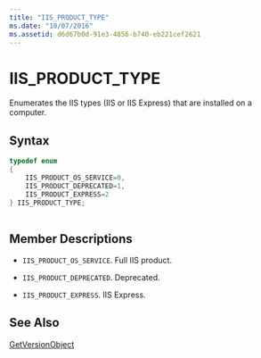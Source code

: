 ```yaml
---
title: "IIS_PRODUCT_TYPE"
ms.date: "10/07/2016"
ms.assetid: d6d67b0d-91e3-4856-b740-eb221cef2621
---
```

# IIS_PRODUCT_TYPE

Enumerates the IIS types (IIS or IIS Express) that are installed on a computer.  
  
## Syntax  
  
```cpp  
typedef enum  
{  
    IIS_PRODUCT_OS_SERVICE=0,   
    IIS_PRODUCT_DEPRECATED=1,  
    IIS_PRODUCT_EXPRESS=2  
} IIS_PRODUCT_TYPE;  
  
```  
  
## Member Descriptions  
  
- `IIS_PRODUCT_OS_SERVICE`. Full IIS product.  
  
- `IIS_PRODUCT_DEPRECATED`. Deprecated.  
  
- `IIS_PRODUCT_EXPRESS`. IIS Express.  
  
## See Also  

 [GetVersionObject](../../extensions/express-api-reference/getversionobject.md)
